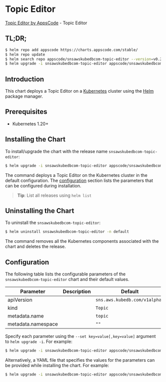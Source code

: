 # Topic Editor

[Topic Editor by AppsCode](https://appscode.com) - Topic Editor

## TL;DR;

```bash
$ helm repo add appscode https://charts.appscode.com/stable/
$ helm repo update
$ helm search repo appscode/snsawskubedbcom-topic-editor --version=v0.25.0
$ helm upgrade -i snsawskubedbcom-topic-editor appscode/snsawskubedbcom-topic-editor -n default --create-namespace --version=v0.25.0
```

## Introduction

This chart deploys a Topic Editor on a [Kubernetes](http://kubernetes.io) cluster using the [Helm](https://helm.sh) package manager.

## Prerequisites

- Kubernetes 1.20+

## Installing the Chart

To install/upgrade the chart with the release name `snsawskubedbcom-topic-editor`:

```bash
$ helm upgrade -i snsawskubedbcom-topic-editor appscode/snsawskubedbcom-topic-editor -n default --create-namespace --version=v0.25.0
```

The command deploys a Topic Editor on the Kubernetes cluster in the default configuration. The [configuration](#configuration) section lists the parameters that can be configured during installation.

> **Tip**: List all releases using `helm list`

## Uninstalling the Chart

To uninstall the `snsawskubedbcom-topic-editor`:

```bash
$ helm uninstall snsawskubedbcom-topic-editor -n default
```

The command removes all the Kubernetes components associated with the chart and deletes the release.

## Configuration

The following table lists the configurable parameters of the `snsawskubedbcom-topic-editor` chart and their default values.

|     Parameter      | Description |                 Default                  |
|--------------------|-------------|------------------------------------------|
| apiVersion         |             | <code>sns.aws.kubedb.com/v1alpha1</code> |
| kind               |             | <code>Topic</code>                       |
| metadata.name      |             | <code>topic</code>                       |
| metadata.namespace |             | <code>""</code>                          |


Specify each parameter using the `--set key=value[,key=value]` argument to `helm upgrade -i`. For example:

```bash
$ helm upgrade -i snsawskubedbcom-topic-editor appscode/snsawskubedbcom-topic-editor -n default --create-namespace --version=v0.25.0 --set apiVersion=sns.aws.kubedb.com/v1alpha1
```

Alternatively, a YAML file that specifies the values for the parameters can be provided while
installing the chart. For example:

```bash
$ helm upgrade -i snsawskubedbcom-topic-editor appscode/snsawskubedbcom-topic-editor -n default --create-namespace --version=v0.25.0 --values values.yaml
```
